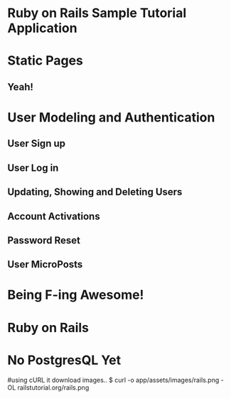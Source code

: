 # Ruby on Rails Sample Tutorial Application

# Static Pages
## Yeah!


# User Modeling and Authentication
## User Sign up
## User Log in
## Updating, Showing and Deleting Users
## Account Activations
## Password Reset
## User MicroPosts


# Being F-ing Awesome!
# Ruby on Rails
# No PostgresQL Yet


#using cURL it download images..
$ curl -o app/assets/images/rails.png -OL railstutorial.org/rails.png
